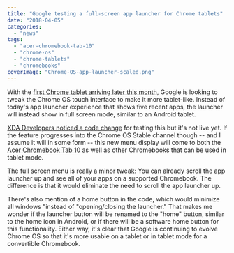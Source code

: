 ```yaml
---
title: "Google testing a full-screen app launcher for Chrome tablets"
date: "2018-04-05"
categories: 
  - "news"
tags: 
  - "acer-chromebook-tab-10"
  - "chrome-os"
  - "chrome-tablets"
  - "chromebooks"
coverImage: "Chrome-OS-app-launcher-scaled.png"
---
```


With the [first Chrome tablet arriving later this month](https://aboutchromebooks.com/opinion/why-chrome-tablets-will-be-a-game-changer/), Google is looking to tweak the Chrome OS touch interface to make it more tablet-like. Instead of today's app launcher experience that shows five recent apps, the launcher will instead show in full screen mode, similar to an Android tablet.

[XDA Developers noticed a code change](https://www.xda-developers.com/chrome-os-fullscreen-launcher-tablet-mode/) for testing this but it's not live yet. If the feature progresses into the Chrome OS Stable channel though -- and I assume it will in some form -- this new menu display will come to both the [Acer Chromebook Tab 10](https://www.acer.com/ac/en/US/content/series/acerchromebooktab10) as well as other Chromebooks that can be used in tablet mode.

The full screen menu is really a minor tweak: You can already scroll the app launcher up and see all of your apps on a supported Chromebook. The difference is that it would eliminate the need to scroll the app launcher up.

There's also mention of a home button in the code, which would minimize all windows "instead of "opening/closing the launcher." That makes me wonder if the launcher button will be renamed to the "home" button, similar to the home icon in Android, or if there will be a software home button for this functionality. Either way, it's clear that Google is continuing to evolve Chrome OS so that it's more usable on a tablet or in tablet mode for a convertible Chromebook.
